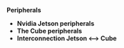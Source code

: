 **Peripherals**
  - **Nvidia Jetson peripherals** 
  - **The Cube peripherals**
  - **Interconnection Jetson <--> Cube** 